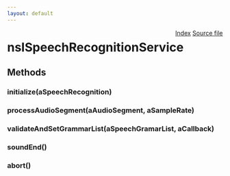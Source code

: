 ```yaml
---
layout: default
---
```

<div class='links' style='float:right'><a href="../index.html">Index</a>
<a href="http://dxr.mozilla.org/mozilla-central/source/dom/media/webspeech/recognition/nsISpeechRecognitionService.idl">Source file</a>
</div>

# nsISpeechRecognitionService #

## Methods ##

### initialize(aSpeechRecognition) ###

### processAudioSegment(aAudioSegment, aSampleRate) ###

### validateAndSetGrammarList(aSpeechGramarList, aCallback) ###

### soundEnd() ###

### abort() ###
